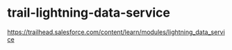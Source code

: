 # trail-lightning-data-service
https://trailhead.salesforce.com/content/learn/modules/lightning_data_service
